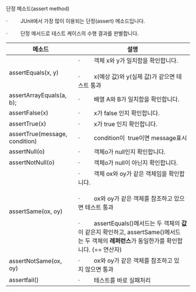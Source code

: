 단정 메소드(assert method)

·         JUnit에서 가장 많이 이용되는 단정(assert) 메소드입니다.

·         단정 메서드로 테스트 케이스의 수행 결과를 판별합니다.

|메소드|설명|
|---|---|
|assertEquals(x, y)|·         객체 x와 y가 일치함을 확인합니다.<br><br>·         x(예상 값)와 y(실제 값)가 같으면 테스트 통과|
|assertArrayEquals(a, b);|·         배열 A와 B가 일치함을 확인합니다.|
|assertFalse(x)|·         x가 false 인지 확인합니다.|
|assertTrue(x)|·         x가 true 인지 확인합니다.|
|assertTrue(message, condition)|·         condition이  true이면 message표시|
|assertNull(o)|·         객체o가 null인지 확인합니다.|
|assertNotNull(o)|·         객체o가 null이 아닌지 확인합니다.|
|assertSame(ox, oy)|·         객체 ox와 oy가 같은 객체임을 확인합니다.<br><br>·         ox와 oy가 같은 객체를 참조하고 있으면 테스트 통과<br><br>·         assertEquals()메서드는 두 객체의 **값**이 같은지 확인하고, assertSame()메서드는 두 객체의 **레퍼런스**가 동일한가를 확인합니다. (== 연산자)|
|assertNotSame(ox, oy)|·         ox와 oy가 같은 객체를 참조하고 있지 않으면 통과|
|assertfail()|·         테스트를 바로 실패처리|
